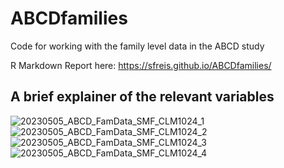 # ABCDfamilies
Code for working with the family level data in the ABCD study

R Markdown Report here: https://sfreis.github.io/ABCDfamilies/

## A brief explainer of the relevant variables 
![20230505_ABCD_FamData_SMF_CLM1024_1](https://user-images.githubusercontent.com/54371512/236554142-44162915-1bf1-4500-bdfd-1f28c4bccecb.jpg)
![20230505_ABCD_FamData_SMF_CLM1024_2](https://user-images.githubusercontent.com/54371512/236554146-11c69a40-a3d0-450f-b3d9-1616cb32baf6.jpg)
![20230505_ABCD_FamData_SMF_CLM1024_3](https://user-images.githubusercontent.com/54371512/236554148-f32c0d32-3d02-4437-8186-75d727c6e286.jpg)
![20230505_ABCD_FamData_SMF_CLM1024_4](https://user-images.githubusercontent.com/54371512/236554149-ef1c21bd-4a85-4b3e-b179-bfc02d125a4e.jpg)
